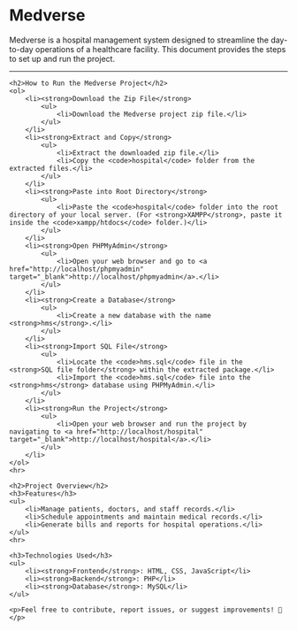<!DOCTYPE html>
<html lang="en">
<head>
    <meta charset="UTF-8">
    <meta name="viewport" content="width=device-width, initial-scale=1.0">
    <title>Medverse Project - README</title>
</head>
<body>
    <h1>Medverse</h1>
    <p>
        Medverse is a hospital management system designed to streamline the day-to-day operations of a healthcare facility. 
        This document provides the steps to set up and run the project.
    </p>
    <hr>

    <h2>How to Run the Medverse Project</h2>
    <ol>
        <li><strong>Download the Zip File</strong>
            <ul>
                <li>Download the Medverse project zip file.</li>
            </ul>
        </li>
        <li><strong>Extract and Copy</strong>
            <ul>
                <li>Extract the downloaded zip file.</li>
                <li>Copy the <code>hospital</code> folder from the extracted files.</li>
            </ul>
        </li>
        <li><strong>Paste into Root Directory</strong>
            <ul>
                <li>Paste the <code>hospital</code> folder into the root directory of your local server. (For <strong>XAMPP</strong>, paste it inside the <code>xampp/htdocs</code> folder.)</li>
            </ul>
        </li>
        <li><strong>Open PHPMyAdmin</strong>
            <ul>
                <li>Open your web browser and go to <a href="http://localhost/phpmyadmin" target="_blank">http://localhost/phpmyadmin</a>.</li>
            </ul>
        </li>
        <li><strong>Create a Database</strong>
            <ul>
                <li>Create a new database with the name <strong>hms</strong>.</li>
            </ul>
        </li>
        <li><strong>Import SQL File</strong>
            <ul>
                <li>Locate the <code>hms.sql</code> file in the <strong>SQL file folder</strong> within the extracted package.</li>
                <li>Import the <code>hms.sql</code> file into the <strong>hms</strong> database using PHPMyAdmin.</li>
            </ul>
        </li>
        <li><strong>Run the Project</strong>
            <ul>
                <li>Open your web browser and run the project by navigating to <a href="http://localhost/hospital" target="_blank">http://localhost/hospital</a>.</li>
            </ul>
        </li>
    </ol>
    <hr>

    <h2>Project Overview</h2>
    <h3>Features</h3>
    <ul>
        <li>Manage patients, doctors, and staff records.</li>
        <li>Schedule appointments and maintain medical records.</li>
        <li>Generate bills and reports for hospital operations.</li>
    </ul>
    <hr>

    <h3>Technologies Used</h3>
    <ul>
        <li><strong>Frontend</strong>: HTML, CSS, JavaScript</li>
        <li><strong>Backend</strong>: PHP</li>
        <li><strong>Database</strong>: MySQL</li>
    </ul>

    <p>Feel free to contribute, report issues, or suggest improvements! 🎉</p>
</body>
</html>

